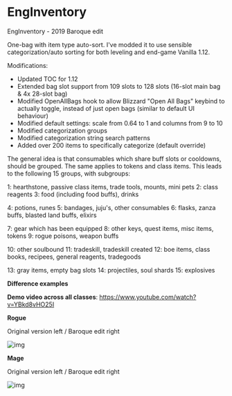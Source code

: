 # EngInventory
EngInventory - 2019 Baroque edit

One-bag with item type auto-sort. I've modded it to use sensible categorization/auto sorting for both leveling
and end-game Vanilla 1.12. 

Modifications:

- Updated TOC for 1.12
- Extended bag slot support from 109 slots to 128 slots (16-slot main bag & 4x 28-slot bag)
- Modified OpenAllBags hook to allow Blizzard "Open All Bags" keybind to actually toggle,
  instead of just open bags (similar to default UI behaviour)
- Modified default settings: scale from 0.64 to 1 and columns from 9 to 10
- Modified categorization groups
- Modified categorization string search patterns
- Added over 200 items to specifically categorize (default override)

The general idea is that consumables which share buff slots or cooldowns, should be grouped.
The same applies to tokens and class items. This leads to the following 15 groups, with subgroups:

1: hearthstone, passive class items, trade tools, mounts, mini pets
2: class reagents
3: food (including food buffs), drinks

4: potions, runes
5: bandages, juju's, other consumables
6: flasks, zanza buffs, blasted land buffs, elixirs

7: gear which has been equipped
8: other keys, quest items, misc items, tokens
9: rogue poisons, weapon buffs

10: other soulbound
11: tradeskill, tradeskill created
12: boe items, class books, recipees, general reagents, tradegoods

13: gray items, empty bag slots
14: projectiles, soul shards
15: explosives

**Difference examples**

**Demo video across all classes**: https://www.youtube.com/watch?v=YBkd8vHO25I

**Rogue**

Original version left / Baroque edit right

![img](https://imgur.com/jCUSbgF.png)

**Mage**

Original version left / Baroque edit right

![img](https://imgur.com/lf0tfw9.png)


